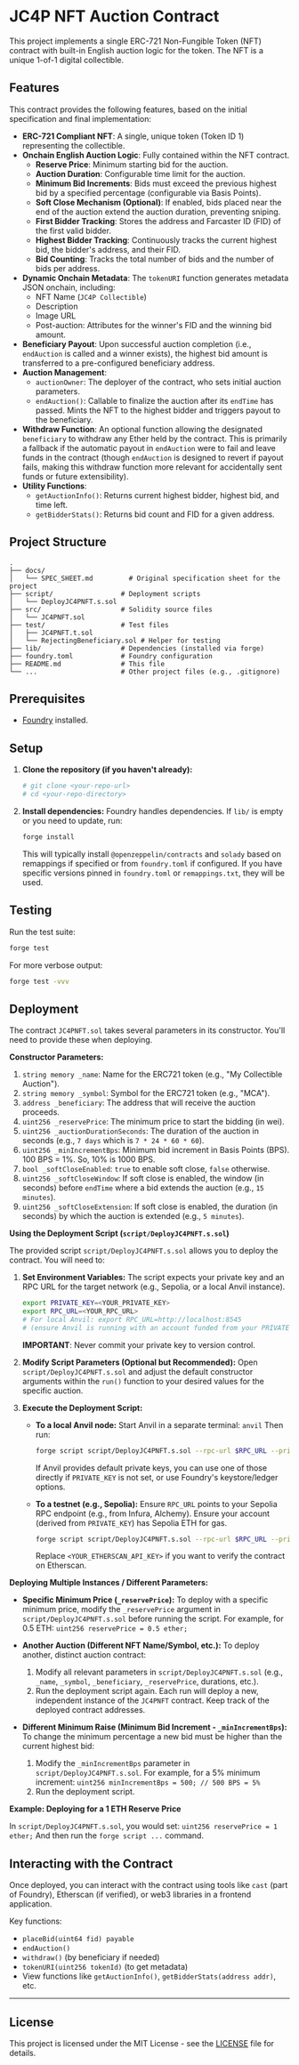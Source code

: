 # JC4P NFT Auction Contract

This project implements a single ERC-721 Non-Fungible Token (NFT) contract with built-in English auction logic for the token. The NFT is a unique 1-of-1 digital collectible.

## Features

This contract provides the following features, based on the initial specification and final implementation:

*   **ERC-721 Compliant NFT**: A single, unique token (Token ID 1) representing the collectible.
*   **Onchain English Auction Logic**: Fully contained within the NFT contract.
    *   **Reserve Price**: Minimum starting bid for the auction.
    *   **Auction Duration**: Configurable time limit for the auction.
    *   **Minimum Bid Increments**: Bids must exceed the previous highest bid by a specified percentage (configurable via Basis Points).
    *   **Soft Close Mechanism (Optional)**: If enabled, bids placed near the end of the auction extend the auction duration, preventing sniping.
    *   **First Bidder Tracking**: Stores the address and Farcaster ID (FID) of the first valid bidder.
    *   **Highest Bidder Tracking**: Continuously tracks the current highest bid, the bidder's address, and their FID.
    *   **Bid Counting**: Tracks the total number of bids and the number of bids per address.
*   **Dynamic Onchain Metadata**: The `tokenURI` function generates metadata JSON onchain, including:
    *   NFT Name (`JC4P Collectible`)
    *   Description
    *   Image URL
    *   Post-auction: Attributes for the winner's FID and the winning bid amount.
*   **Beneficiary Payout**: Upon successful auction completion (i.e., `endAuction` is called and a winner exists), the highest bid amount is transferred to a pre-configured beneficiary address.
*   **Auction Management**: 
    *   `auctionOwner`: The deployer of the contract, who sets initial auction parameters.
    *   `endAuction()`: Callable to finalize the auction after its `endTime` has passed. Mints the NFT to the highest bidder and triggers payout to the beneficiary.
*   **Withdraw Function**: An optional function allowing the designated `beneficiary` to withdraw any Ether held by the contract. This is primarily a fallback if the automatic payout in `endAuction` were to fail and leave funds in the contract (though `endAuction` is designed to revert if payout fails, making this withdraw function more relevant for accidentally sent funds or future extensibility).
*   **Utility Functions**:
    *   `getAuctionInfo()`: Returns current highest bidder, highest bid, and time left.
    *   `getBidderStats()`: Returns bid count and FID for a given address.

## Project Structure

```
.
├── docs/
│   └── SPEC_SHEET.md         # Original specification sheet for the project
├── script/                 # Deployment scripts
│   └── DeployJC4PNFT.s.sol
├── src/                    # Solidity source files
│   └── JC4PNFT.sol
├── test/                   # Test files
│   ├── JC4PNFT.t.sol
│   └── RejectingBeneficiary.sol # Helper for testing
├── lib/                    # Dependencies (installed via forge)
├── foundry.toml            # Foundry configuration
├── README.md               # This file
└── ...                     # Other project files (e.g., .gitignore)
```

## Prerequisites

*   [Foundry](https://getfoundry.sh/) installed.

## Setup

1.  **Clone the repository (if you haven't already):**
    ```bash
    # git clone <your-repo-url>
    # cd <your-repo-directory>
    ```

2.  **Install dependencies:**
    Foundry handles dependencies. If `lib/` is empty or you need to update, run:
    ```bash
    forge install
    ```
    This will typically install `@openzeppelin/contracts` and `solady` based on remappings if specified or from `foundry.toml` if configured. If you have specific versions pinned in `foundry.toml` or `remappings.txt`, they will be used.

## Testing

Run the test suite:

```bash
forge test
```

For more verbose output:

```bash
forge test -vvv
```

## Deployment

The contract `JC4PNFT.sol` takes several parameters in its constructor. You'll need to provide these when deploying.

**Constructor Parameters:**

1.  `string memory _name`: Name for the ERC721 token (e.g., "My Collectible Auction").
2.  `string memory _symbol`: Symbol for the ERC721 token (e.g., "MCA").
3.  `address _beneficiary`: The address that will receive the auction proceeds.
4.  `uint256 _reservePrice`: The minimum price to start the bidding (in wei).
5.  `uint256 _auctionDurationSeconds`: The duration of the auction in seconds (e.g., `7 days` which is `7 * 24 * 60 * 60`).
6.  `uint256 _minIncrementBps`: Minimum bid increment in Basis Points (BPS). 100 BPS = 1%. So, 10% is 1000 BPS.
7.  `bool _softCloseEnabled`: `true` to enable soft close, `false` otherwise.
8.  `uint256 _softCloseWindow`: If soft close is enabled, the window (in seconds) before `endTime` where a bid extends the auction (e.g., `15 minutes`).
9.  `uint256 _softCloseExtension`: If soft close is enabled, the duration (in seconds) by which the auction is extended (e.g., `5 minutes`).

**Using the Deployment Script (`script/DeployJC4PNFT.s.sol`)**

The provided script `script/DeployJC4PNFT.s.sol` allows you to deploy the contract. You will need to:

1.  **Set Environment Variables:** The script expects your private key and an RPC URL for the target network (e.g., Sepolia, or a local Anvil instance).
    ```bash
    export PRIVATE_KEY=<YOUR_PRIVATE_KEY>
    export RPC_URL=<YOUR_RPC_URL> 
    # For local Anvil: export RPC_URL=http://localhost:8545 
    # (ensure Anvil is running with an account funded from your PRIVATE_KEY or use one of its default keys)
    ```
    **IMPORTANT**: Never commit your private key to version control.

2.  **Modify Script Parameters (Optional but Recommended):**
    Open `script/DeployJC4PNFT.s.sol` and adjust the default constructor arguments within the `run()` function to your desired values for the specific auction.

3.  **Execute the Deployment Script:**

    *   **To a local Anvil node:**
        Start Anvil in a separate terminal: `anvil`
        Then run:
        ```bash
        forge script script/DeployJC4PNFT.s.sol --rpc-url $RPC_URL --private-key $PRIVATE_KEY --broadcast
        ```
        If Anvil provides default private keys, you can use one of those directly if `PRIVATE_KEY` is not set, or use Foundry's keystore/ledger options.

    *   **To a testnet (e.g., Sepolia):**
        Ensure `RPC_URL` points to your Sepolia RPC endpoint (e.g., from Infura, Alchemy).
        Ensure your account (derived from `PRIVATE_KEY`) has Sepolia ETH for gas.
        ```bash
        forge script script/DeployJC4PNFT.s.sol --rpc-url $RPC_URL --private-key $PRIVATE_KEY --broadcast --etherscan-api-key <YOUR_ETHERSCAN_API_KEY> --verify
        ```
        Replace `<YOUR_ETHERSCAN_API_KEY>` if you want to verify the contract on Etherscan.

**Deploying Multiple Instances / Different Parameters:**

*   **Specific Minimum Price (`_reservePrice`):**
    To deploy with a specific minimum price, modify the `_reservePrice` argument in `script/DeployJC4PNFT.s.sol` before running the script. For example, for 0.5 ETH:
    `uint256 reservePrice = 0.5 ether;`

*   **Another Auction (Different NFT Name/Symbol, etc.):**
    To deploy another, distinct auction contract:
    1.  Modify all relevant parameters in `script/DeployJC4PNFT.s.sol` (e.g., `_name`, `_symbol`, `_beneficiary`, `_reservePrice`, durations, etc.).
    2.  Run the deployment script again. Each run will deploy a new, independent instance of the `JC4PNFT` contract. Keep track of the deployed contract addresses.

*   **Different Minimum Raise (Minimum Bid Increment - `_minIncrementBps`):**
    To change the minimum percentage a new bid must be higher than the current highest bid:
    1.  Modify the `_minIncrementBps` parameter in `script/DeployJC4PNFT.s.sol`. For example, for a 5% minimum increment:
        `uint256 minIncrementBps = 500; // 500 BPS = 5%`
    2.  Run the deployment script.

**Example: Deploying for a 1 ETH Reserve Price**

In `script/DeployJC4PNFT.s.sol`, you would set:
`uint256 reservePrice = 1 ether;`
And then run the `forge script ...` command.

## Interacting with the Contract

Once deployed, you can interact with the contract using tools like `cast` (part of Foundry), Etherscan (if verified), or web3 libraries in a frontend application.

Key functions:
*   `placeBid(uint64 fid) payable`
*   `endAuction()`
*   `withdraw()` (by beneficiary if needed)
*   `tokenURI(uint256 tokenId)` (to get metadata)
*   View functions like `getAuctionInfo()`, `getBidderStats(address addr)`, etc.

---

## License

This project is licensed under the MIT License - see the [LICENSE](LICENSE) file for details.